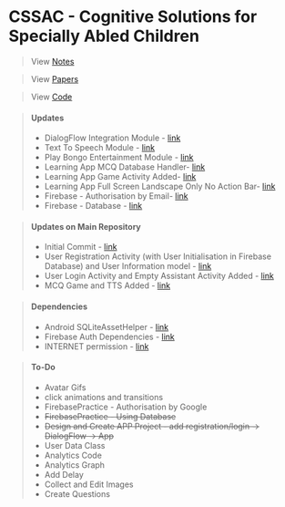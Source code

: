 # CSSAC - Cognitive Solutions for Specially Abled Children
> View [Notes](https://cssac.github.io/Documents/)

> View [Papers](https://cssac.github.io/Papers/)

> View [Code](https://github.com/CSSAC/)

> #### Updates
> + DialogFlow Integration Module - [link](https://github.com/CSSAC/DialogFlow_Integration)
> + Text To Speech Module - [link](https://github.com/CSSAC/TextToSpeechModule)
> + Play Bongo Entertainment Module - [link](https://github.com/CSSAC/Bongo)
> + Learning App MCQ Database Handler- [link](https://github.com/CSSAC/LearningApp/commit/69cf757cceaec62e5db2d4bf005155940b1f9763)
> + Learning App Game Activity Added- [link](https://github.com/CSSAC/LearningApp/commit/f40ba09f0354400cdc9fb656eab11b1b3f88d8b2)
> + Learning App Full Screen Landscape Only No Action Bar- [link](https://github.com/CSSAC/LearningApp/commit/774dffbaa9ec3203e7a0211333ebb81e4728e7e5)
> + Firebase - Authorisation by Email- [link](https://github.com/prrateekk/FirebasePractice)
> + Firebase - Database - [link](https://github.com/prrateekk/FirebasePractice/commit/eb01df513a82d3404620ff1061a1ae6d37beecd7)

> #### Updates on Main Repository
> + Initial Commit - [link](https://github.com/CSSAC/Karyo-Virtual-Assistant/commit/f47c1331779786624faf218c8d14bd6cf6e781fc)
> + User Registration Activity (with User Initialisation in Firebase Database) and User Information model - [link](https://github.com/CSSAC/Karyo-Virtual-Assistant/commit/00c8a2fb13d9250e8cdd7e7dc255835c741c7d1a)
> + User Login Activity and Empty Assistant Activity Added - [link](https://github.com/CSSAC/Karyo-Virtual-Assistant/commit/43648a79a7ebecf686af76e27f4dbe64b9ccb9c7)
> + MCQ Game and TTS Added - [link](https://github.com/CSSAC/Karyo-Virtual-Assistant/commit/d5449e878be1c864772ef2b4c0e97e84a178bb22)

> #### Dependencies
> + Android SQLiteAssetHelper - [link](https://github.com/jgilfelt/android-sqlite-asset-helper)
> + Firebase Auth Dependencies - [link](https://github.com/prrateekk/FirebasePractice/commit/dd06cb5a8af185cd8e66d41755583d6d5e212168)
> + INTERNET permission - [link](https://github.com/prrateekk/FirebasePractice/commit/ac3e212943336217da14f2a11708bfb5c80621c0)

> #### To-Do
> + Avatar Gifs
> + click animations and transitions
> + FirebasePractice - Authorisation by Google 
> + ~~FirebasePractice - Using Database~~
> + ~~Design and Create APP Project - add registration/login -> DialogFlow -> App~~
> + User Data Class
> + Analytics Code
> + Analytics Graph
> + Add Delay
> + Collect and Edit Images
> + Create Questions